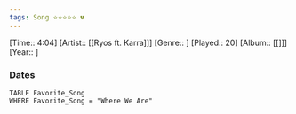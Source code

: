 ```yaml
---
tags: Song ⭐⭐⭐⭐⭐ 💔
---
```

[Time:: 4:04]
[Artist:: [[Ryos ft. Karra]]]
[Genre:: ]
[Played:: 20]
[Album:: [[]]]
[Year:: ]
### Dates
````dataview
TABLE Favorite_Song
WHERE Favorite_Song = "Where We Are"
````